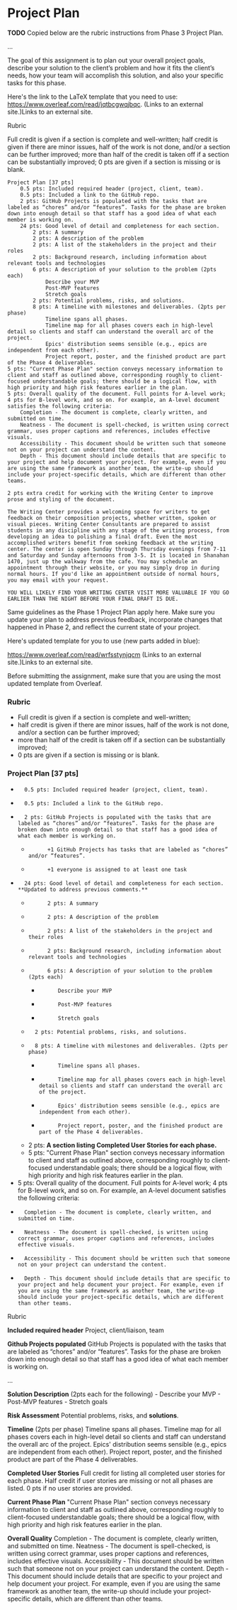 # Project Plan

**TODO** Copied below are the rubric instructions from Phase 3 Project Plan. 


...


The goal of this assignment is to plan out your overall project goals, describe your solution to the client’s problem and how it fits the client’s needs, how your team will accomplish this solution, and also your specific tasks for this phase.

Here's the link to the LaTeX template that you need to use: https://www.overleaf.com/read/jqtbcgwqjbqc.  (Links to an external site.)Links to an external site.

Rubric

Full credit is given if a section is complete and well-written;
half credit is given if there are minor issues, half of the work is not done, and/or a section can be further improved;
more than half of the credit is taken off if a section can be substantially improved;
0 pts are given if a section is missing or is blank.

    Project Plan [37 pts]
        0.5 pts: Included required header (project, client, team).
        0.5 pts: Included a link to the GitHub repo.
        2 pts: GitHub Projects is populated with the tasks that are labeled as “chores” and/or “features”. Tasks for the phase are broken down into enough detail so that staff has a good idea of what each member is working on.
        24 pts: Good level of detail and completeness for each section.
            2 pts: A summary
            2 pts: A description of the problem
            2 pts: A list of the stakeholders in the project and their roles
            2 pts: Background research, including information about relevant tools and technologies
            6 pts: A description of your solution to the problem (2pts each)
                Describe your MVP
                Post-MVP features
                Stretch goals
            2 pts: Potential problems, risks, and solutions.
            8 pts: A timeline with milestones and deliverables. (2pts per phase)
                Timeline spans all phases.
                Timeline map for all phases covers each in high-level detail so clients and staff can understand the overall arc of the project.
                Epics' distribution seems sensible (e.g., epics are independent from each other).
                Project report, poster, and the finished product are part of the Phase 4 deliverables.
    5 pts: "Current Phase Plan" section conveys necessary information to client and staff as outlined above, corresponding roughly to client-focused understandable goals; there should be a logical flow, with high priority and high risk features earlier in the plan.
    5 pts: Overall quality of the document. Full points for A-level work; 4 pts for B-level work, and so on. For example, an A-level document satisfies the following criteria:
        Completion - The document is complete, clearly written, and submitted on time.
        Neatness - The document is spell-checked, is written using correct grammar, uses proper captions and references, includes effective visuals.
        Accessibility - This document should be written such that someone not on your project can understand the content.
        Depth - This document should include details that are specific to your project and help document your project. For example, even if you are using the same framework as another team, the write-up should include your project-specific details, which are different than other teams.

    2 pts extra credit for working with the Writing Center to improve prose and styling of the document.

    The Writing Center provides a welcoming space for writers to get feedback on their composition projects, whether written, spoken or visual pieces. Writing Center Consultants are prepared to assist students in any discipline with any stage of the writing process, from developing an idea to polishing a final draft. Even the most accomplished writers benefit from seeking feedback at the writing center. The center is open Sunday through Thursday evenings from 7-11 and Saturday and Sunday afternoons from 3-5. It is located in Shanahan 1470, just up the walkway from the cafe. You may schedule an appointment through their website, or you may simply drop in during normal hours. If you'd like an appointment outside of normal hours, you may email with your request.

    YOU WILL LIKELY FIND YOUR WRITING CENTER VISIT MORE VALUABLE IF YOU GO EARLIER THAN THE NIGHT BEFORE YOUR FINAL DRAFT IS DUE.











Same guidelines as the Phase 1 Project Plan apply here. Make sure you update your plan to address previous feedback, incorporate changes that happened in Phase 2, and reflect the current state of your project.

Here's updated template for you to use (new parts added in blue):

https://www.overleaf.com/read/wrfsstynjqcm (Links to an external site.)Links to an external site.

Before submitting the assignment, make sure that you are using the most updated template from Overleaf.

### Rubric

* Full credit is given if a section is complete and well-written;
* half credit is given if there are minor issues, half of the work is not done, and/or a section can be further improved;
* more than half of the credit is taken off if a section can be substantially improved;
* 0 pts are given if a section is missing or is blank.

###    Project Plan [37 pts]
*       0.5 pts: Included required header (project, client, team).
*       0.5 pts: Included a link to the GitHub repo.
*       2 pts: GitHub Projects is populated with the tasks that are labeled as “chores” and/or “features”. Tasks for the phase are broken down into enough detail so that staff has a good idea of what each member is working on.
    *           +1 GitHub Projects has tasks that are labeled as “chores” and/or “features”.
    *           +1 everyone is assigned to at least one task
*       24 pts: Good level of detail and completeness for each section. **Updated to address previous comments.**
    *           2 pts: A summary
    *           2 pts: A description of the problem
    *           2 pts: A list of the stakeholders in the project and their roles
    *           2 pts: Background research, including information about relevant tools and technologies
    *           6 pts: A description of your solution to the problem (2pts each)
        *           Describe your MVP
        *           Post-MVP features
        *           Stretch goals
    *       2 pts: Potential problems, risks, and solutions.
    *       8 pts: A timeline with milestones and deliverables. (2pts per phase)
        *           Timeline spans all phases.
        *           Timeline map for all phases covers each in high-level detail so clients and staff can understand the overall arc of the project.
        *           Epics' distribution seems sensible (e.g., epics are independent from each other).
        *           Project report, poster, and the finished product are part of the Phase 4 deliverables.
    *   2 pts: **A section listing Completed User Stories for each phase.**
    *   5 pts: "Current Phase Plan" section conveys necessary information to client and staff as outlined above, corresponding roughly to client-focused understandable goals; there should be a logical flow, with high priority and high risk features earlier in the plan.
*    5 pts: Overall quality of the document. Full points for A-level work; 4 pts for B-level work, and so on. For example, an A-level document satisfies the following criteria:
*       Completion - The document is complete, clearly written, and submitted on time.
*       Neatness - The document is spell-checked, is written using correct grammar, uses proper captions and references, includes effective visuals.
*       Accessibility - This document should be written such that someone not on your project can understand the content.
*       Depth - This document should include details that are specific to your project and help document your project. For example, even if you are using the same framework as another team, the write-up should include your project-specific details, which are different than other teams.


Rubric

**Included required header**
Project, client/liaison, team

**Github Projects populated**
GitHub Projects is populated with the tasks that are labeled as “chores” and/or “features”. Tasks for the phase are broken down into enough detail so that staff has a good idea of what each member is working on.

...

**Solution Description**
(2pts each for the following) - Describe your MVP - Post-MVP features - Stretch goals

**Risk Assessment**
Potential problems, risks, and **solutions**.

**Timeline**
(2pts per phase) Timeline spans all phases. Timeline map for all phases covers each in high-level detail so clients and staff can understand the overall arc of the project. Epics' distribution seems sensible (e.g., epics are independent from each other). Project report, poster, and the finished product are part of the Phase 4 deliverables.

**Completed User Stories**
Full credit for listing all completed user stories for each phase. Half credit if user stories are missing or not all phases are listed. 0 pts if no user stories are provided.

**Current Phase Plan**
"Current Phase Plan" section conveys necessary information to client and staff as outlined above, corresponding roughly to client-focused understandable goals; there should be a logical flow, with high priority and high risk features earlier in the plan.

**Overall Quality**
Completion - The document is complete, clearly written, and submitted on time. Neatness - The document is spell-checked, is written using correct grammar, uses proper captions and references, includes effective visuals. Accessibility - This document should be written such that someone not on your project can understand the content. Depth - This document should include details that are specific to your project and help document your project. For example, even if you are using the same framework as another team, the write-up should include your project-specific details, which are different than other teams.
